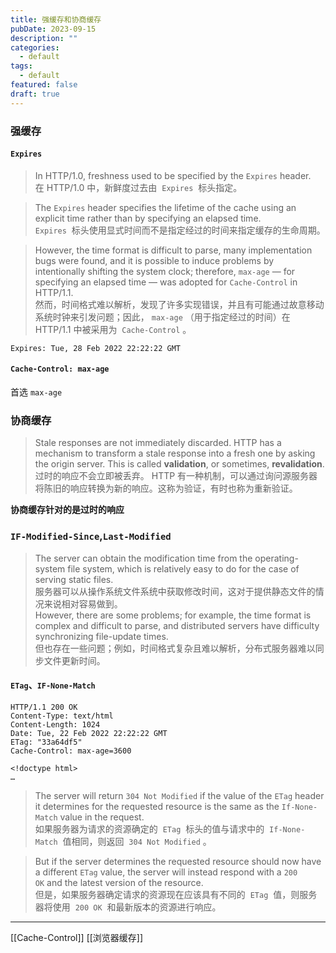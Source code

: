 ```yaml
---
title: 强缓存和协商缓存
pubDate: 2023-09-15
description: ""
categories:
  - default
tags:
  - default
featured: false
draft: true
---
```


### 强缓存

#### `Expires`

> In HTTP/1.0, freshness used to be specified by the `Expires` header.  
> 在 HTTP/1.0 中，新鲜度过去由  `Expires`  标头指定。

> The `Expires` header specifies the lifetime of the cache using an explicit time rather than by specifying an elapsed time.  
> `Expires`  标头使用显式时间而不是指定经过的时间来指定缓存的生命周期。

> However, the time format is difficult to parse, many implementation bugs were found, and it is possible to induce problems by intentionally shifting the system clock; therefore, `max-age` — for specifying an elapsed time — was adopted for `Cache-Control` in HTTP/1.1.  
> 然而，时间格式难以解析，发现了许多实现错误，并且有可能通过故意移动系统时钟来引发问题；因此， `max-age` （用于指定经过的时间）在 HTTP/1.1 中被采用为  `Cache-Control` 。

```http
Expires: Tue, 28 Feb 2022 22:22:22 GMT
```

#### `Cache-Control: max-age`

首选 `max-age`

### 协商缓存

> Stale responses are not immediately discarded. HTTP has a mechanism to transform a stale response into a fresh one by asking the origin server. This is called **validation**, or sometimes, **revalidation**.  
> 过时的响应不会立即被丢弃。 HTTP 有一种机制，可以通过询问源服务器将陈旧的响应转换为新的响应。这称为验证，有时也称为重新验证。

**协商缓存针对的是过时的响应**

### `IF-Modified-Since`,`Last-Modified`

> The server can obtain the modification time from the operating-system file system, which is relatively easy to do for the case of serving static files.  
> 服务器可以从操作系统文件系统中获取修改时间，这对于提供静态文件的情况来说相对容易做到。  
> However, there are some problems; for example, the time format is complex and difficult to parse, and distributed servers have difficulty synchronizing file-update times.  
> 但也存在一些问题；例如，时间格式复杂且难以解析，分布式服务器难以同步文件更新时间。

#### `ETag`、`IF-None-Match`

```http
HTTP/1.1 200 OK
Content-Type: text/html
Content-Length: 1024
Date: Tue, 22 Feb 2022 22:22:22 GMT
ETag: "33a64df5"
Cache-Control: max-age=3600

<!doctype html>
…
```

> The server will return `304 Not Modified` if the value of the `ETag` header it determines for the requested resource is the same as the `If-None-Match` value in the request.  
> 如果服务器为请求的资源确定的  `ETag`  标头的值与请求中的  `If-None-Match`  值相同，则返回  `304 Not Modified` 。

> But if the server determines the requested resource should now have a different `ETag` value, the server will instead respond with a `200 OK` and the latest version of the resource.  
> 但是，如果服务器确定请求的资源现在应该具有不同的  `ETag`  值，则服务器将使用  `200 OK`  和最新版本的资源进行响应。

---

[[Cache-Control]]
[[浏览器缓存]]
